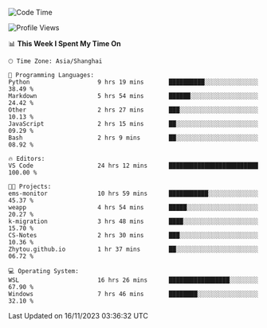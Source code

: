 <!--START_SECTION:waka-->
![Code Time](http://img.shields.io/badge/Code%20Time-1%2C377%20hrs%2050%20mins-blue)

![Profile Views](http://img.shields.io/badge/Profile%20Views-0-blue)

📊 **This Week I Spent My Time On** 

```text
🕑︎ Time Zone: Asia/Shanghai

💬 Programming Languages: 
Python                   9 hrs 19 mins       ██████████░░░░░░░░░░░░░░░   38.49 % 
Markdown                 5 hrs 54 mins       ██████░░░░░░░░░░░░░░░░░░░   24.42 % 
Other                    2 hrs 27 mins       ███░░░░░░░░░░░░░░░░░░░░░░   10.13 % 
JavaScript               2 hrs 15 mins       ██░░░░░░░░░░░░░░░░░░░░░░░   09.29 % 
Bash                     2 hrs 9 mins        ██░░░░░░░░░░░░░░░░░░░░░░░   08.92 % 

🔥 Editors: 
VS Code                  24 hrs 12 mins      █████████████████████████   100.00 % 

🐱‍💻 Projects: 
ems-monitor              10 hrs 59 mins      ███████████░░░░░░░░░░░░░░   45.37 % 
weapp                    4 hrs 54 mins       █████░░░░░░░░░░░░░░░░░░░░   20.27 % 
k-migration              3 hrs 48 mins       ████░░░░░░░░░░░░░░░░░░░░░   15.70 % 
CS-Notes                 2 hrs 30 mins       ███░░░░░░░░░░░░░░░░░░░░░░   10.36 % 
Zhytou.github.io         1 hr 37 mins        ██░░░░░░░░░░░░░░░░░░░░░░░   06.72 % 

💻 Operating System: 
WSL                      16 hrs 26 mins      █████████████████░░░░░░░░   67.90 % 
Windows                  7 hrs 46 mins       ████████░░░░░░░░░░░░░░░░░   32.10 % 
```


 Last Updated on 16/11/2023 03:36:32 UTC
<!--END_SECTION:waka-->